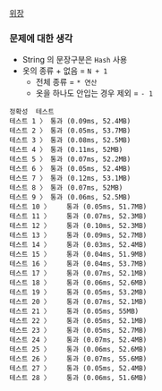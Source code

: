 [위장](https://programmers.co.kr/learn/courses/30/lessons/42578)

### 문제에 대한 생각
- String 의 문장구분은 `Hash` 사용
- 옷의 종류 + 없음 = `N + 1`
  - 전체 종류 = `* 연산`
  - 옷을 하나도 안입는 경우 제외 = `- 1`

```
정확성  테스트
테스트 1 〉	통과 (0.09ms, 52.4MB)
테스트 2 〉	통과 (0.05ms, 53.7MB)
테스트 3 〉	통과 (0.08ms, 52.5MB)
테스트 4 〉	통과 (0.11ms, 52MB)
테스트 5 〉	통과 (0.07ms, 52.2MB)
테스트 6 〉	통과 (0.05ms, 52.4MB)
테스트 7 〉	통과 (0.12ms, 53.1MB)
테스트 8 〉	통과 (0.07ms, 52MB)
테스트 9 〉	통과 (0.06ms, 52.5MB)
테스트 10 〉	통과 (0.05ms, 51.7MB)
테스트 11 〉	통과 (0.07ms, 52.3MB)
테스트 12 〉	통과 (0.10ms, 52.3MB)
테스트 13 〉	통과 (0.09ms, 52.7MB)
테스트 14 〉	통과 (0.03ms, 52.4MB)
테스트 15 〉	통과 (0.04ms, 51.9MB)
테스트 16 〉	통과 (0.04ms, 53.7MB)
테스트 17 〉	통과 (0.07ms, 52.1MB)
테스트 18 〉	통과 (0.06ms, 52.6MB)
테스트 19 〉	통과 (0.05ms, 53.2MB)
테스트 20 〉	통과 (0.07ms, 52.1MB)
테스트 21 〉	통과 (0.05ms, 55MB)
테스트 22 〉	통과 (0.05ms, 52.1MB)
테스트 23 〉	통과 (0.05ms, 52.7MB)
테스트 24 〉	통과 (0.07ms, 52.4MB)
테스트 25 〉	통과 (0.06ms, 52.6MB)
테스트 26 〉	통과 (0.07ms, 55.6MB)
테스트 27 〉	통과 (0.05ms, 52.4MB)
테스트 28 〉	통과 (0.06ms, 51.6MB)
```